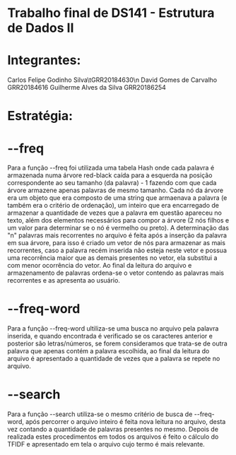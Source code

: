 # Trabalho final de DS141 - Estrutura de Dados II

# Integrantes:
   Carlos Felipe Godinho Silva\tGRR20184630\n
   David Gomes de Carvalho         GRR20184616
   Guilherme Alves da Silva        GRR20186254

# Estratégia:

# --freq
   Para a função --freq foi utilizada uma tabela Hash onde cada palavra é armazenada numa árvore red-black caída para a esquerda
na posição correspondente ao seu tamanho (da palavra) - 1 fazendo com que cada árvore armazene apenas palavras de mesmo tamanho.
Cada nó da árvore era um objeto que era composto de uma string que armaenava a palavra (e também era o critério de ordenação),
um inteiro que era encarregado de armazenar a quantidade de vezes que a palavra em questão apareceu no texto, além dos elementos
necessários para compor a árvore (2 nós filhos e um valor para determinar se o nó é vermelho ou preto). A determinação das "n"
palavras mais recorrentes no arquivo é feita após a inserção da palavra em sua árvore, para isso é criado um vetor de nós para
armazenar as mais recorrentes, caso a palavra recém inserida não esteja neste vetor e possua uma recorrência maior que as demais
presentes no vetor, ela substitui a com menor ocorrência do vetor. Ao final da leitura do arquivo e armazenamento de palavras
ordena-se o vetor contendo as palavras mais recorrentes e as apresenta ao usuário.

# --freq-word
   Para a função --freq-word ultiliza-se uma busca no arquivo pela palavra inserida, e quando encontrada é verificado se os
caracteres anterior e posterior são letras/números, se forem consideramos que trata-se de outra palavra que apenas contém a
palavra escolhida, ao final da leitura do arquivo é apresentado a quantidade de vezes que a palavra se repete no arquivo.

# --search
  Para a função --search utiliza-se o mesmo critério de busca de --freq-word, após percorrer o arquivo inteiro é feita nova
leitura no arquivo, desta vez contando a quantidade de palavras presentes no mesmo. Depois de realizada estes procedimentos em
todos os arquivos é feito o cálculo do TFIDF e apresentado em tela o arquivo cujo termo é mais relevante.
